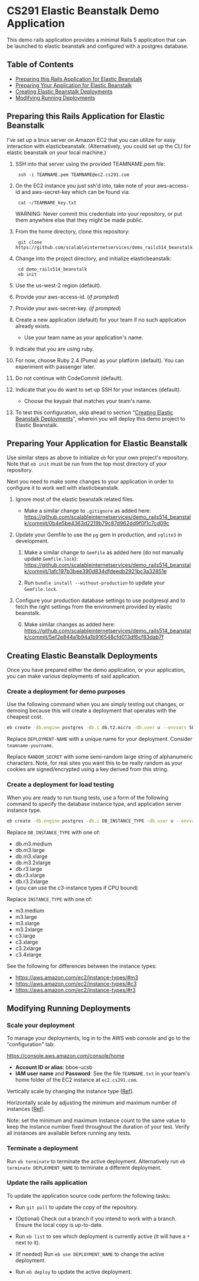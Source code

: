 # CS291 Elastic Beanstalk Demo Application

This demo rails application provides a minimal Rails 5 application
that can be launched to elastic beanstalk and configured with a
postgres database.

## Table of Contents

- [Preparing this Rails Application for Elastic Beanstalk](#preparing-this-rails-application-for-elastic-beanstalk)
- [Preparing Your Application for Elastic Beanstalk](#preparing-your-application-for-elastic-beanstalk)
- [Creating Elastic Beanstalk Deployments](#creating-elastic-beanstalk-deployments)
- [Modifying Running Deployments](#modifying-running-deployments)




## Preparing this Rails Application for Elastic Beanstalk

I've set up a linux server on Amazon EC2 that you can utilize for easy interaction with
elasticbeanstalk. (Alternatively, you could set up the CLI for elastic beanstalk on your local machine.)

1. SSH into that server using the provided TEAMNAME.pem file:

        ssh -i TEAMNAME.pem TEAMNAME@ec2.cs291.com

1. On the EC2 instance you just ssh'd into, take note of your aws-access-id and aws-secret-key which can be found via:

        cat ~/TEAMNAME_key.txt

    WARNING: Never commit this credentials into your repository, or put them
    anywhere else that they might be made public.

1. From the home directory, clone this repository:

        git clone https://github.com/scalableinternetservices/demo_rails514_beanstalk.git

1. Change into the project directory, and initialize elasticbeanstalk:

        cd demo_rails514_beanstalk
        eb init

1. Use the us-west-2 region (default).

1. Provide your aws-access-id. (*if prompted*)

1. Provide your aws-secret-key. (*if prompted*)

1. Create a new application (default) for your team if no such application
   already exists.

    * Use your team name as your application's name.

1. Indicate that you are using ruby.

1. For now, choose Ruby 2.4 (Puma) as your platform (default). You can
   experiment with passenger later.

1. Do not continue with CodeCommit (default).

1. Indicate that you do want to set up SSH for your instances (default).

    * Choose the keypair that matches your team's name.
    
1. To test this configuration, skip ahead to section "[Creating Elastic Beanstalk Deployments](#creating-elastic-beanstalk-deployments)", wherein you will deploy this demo project to Elastic Beanstalk.

## Preparing Your Application for Elastic Beanstalk

Use similar steps as above to initialize `eb` for your own project's repository. Note that
`eb init` must be run from the top most directory of your repository.

Next you need to make some changes to your application in order to configure it
to work well with elasticbeanstalk.

1. Ignore most of the elastic beanstalk related files.

    * Make a similar change to `.gitignore` as added here:
      https://github.com/scalableinternetservices/demo_rails514_beanstalk/commit/0b4e5be4363d2219b79c87d962dd9f0f1c7cd09c

1. Update your Gemfile to use the `pg` gem in production, and `sqlite3` in
   development.

    1. Make a similar change to `Gemfile` as added here (do not manually update
       `Gemfile.lock`):
       https://github.com/scalableinternetservices/demo_rails514_beanstalk/commit/1afc197b3bee390d834dfdeedb2921bc3a32851e

    2. Run `bundle install --without-production` to update your `Gemfile.lock`.


1. Configure your production database settings to use postgresql and to fetch
   the right settings from the environment provided by elastic beanstalk.

    0. Make similar changes as added here:
       https://github.com/scalableinternetservices/demo_rails514_beanstalk/commit/5ef2e844a1b94a1b916548cfd013df6cf83dab7f


## Creating Elastic Beanstalk Deployments

Once you have prepared either the demo application, or your application, you
can make various deployments of said application.

### Create a deployment for demo purposes

Use the following command when you are simply testing out changes, or demoing
because this will create a deployment that operates with the cheapest cost.

```bash
eb create -db.engine postgres -db.i db.t2.micro -db.user u --envvars SECRET_KEY_BASE=RANDOM_SECRET --single DEPLOYMENT-NAME
```

Replace `DEPLOYMENT-NAME` with a unique name for your
deployment. Consider `teamname-yourname`.

Replace `RANDOM_SECRET` with some semi-random large string of
alphanumeric characters. Note, for real sites you want this to be
really random as your cookies are signed/encrypted using a key derived
from this string.

### Create a deployment for load testing

When you are ready to run tsung tests, use a form of the following command to
specify the database instance type, and application server instance type.

```bash
eb create -db.engine postgres -db.i DB_INSTANCE_TYPE -db.user u --envvars SECRET_KEY_BASE=RANDOM_SECRET -i INSTANCE_TYPE DEPLOYMENT_NAME
```

Replace `DB_INSTANCE_TYPE` with one of:

* db.m3.medium
* db.m3.large
* db.m3.xlarge
* db.m3.2xlarge
* db.r3.large
* db.r3.xlarge
* db.r3.2xlarge
* (you can use the c3-instance types if CPU bound)

Replace `INSTANCE_TYPE` with one of:

* m3.medium
* m3.large
* m3.xlarge
* m3.2xlarge
* c3.large
* c3.xlarge
* c3.2xlarge
* c3.4xlarge

See the following for differences between the instance types:
* https://aws.amazon.com/ec2/instance-types/#m3
* https://aws.amazon.com/ec2/instance-types/#c3
* https://aws.amazon.com/ec2/instance-types/#r3

## Modifying Running Deployments

### Scale your deployment

To manage your deployments, log in to the AWS web console and go to the "configuration" tab:

<https://console.aws.amazon.com/console/home>

- **Account ID or alias**: bboe-ucsb
- **IAM user name** and **Password**: See the file `TEAMNAME.txt` in your team's home folder of the EC2 instance at `ec2.cs291.com`.


Vertically scale by changing the instance type
[[Ref](http://docs.aws.amazon.com/elasticbeanstalk/latest/dg/using-features.managing.ec2.html)].

Horizontally scale by adjusting the minimum and maximum number of instances
[[Ref](http://docs.aws.amazon.com/elasticbeanstalk/latest/dg/using-features.managing.as.html)].

Note: set the minimum and maximum instance count to the same value to keep the
instance number fixed throughout the duration of your test. Verify all
instances are available before running any tests.

### Terminate a deployment

Run `eb terminate` to terminate the active deployment. Alternatively
run `eb terminate DEPLAYMENT_NAME` to terminate a different
deployment.

### Update the rails application

To update the application source code perform the following tasks:

* Run `git pull` to update the copy of the repository.

* (Optional) Check out a branch if you intend to work with a
  branch. Ensure the local copy is up-to-date.

* Run `eb list` to see which deployment is currently active (it will
  have a `*` next to it).

* (If needed) Run `eb use DEPLOYMENT_NAME` to change the active deployment.

* Run `eb deploy` to update the active deployment.
